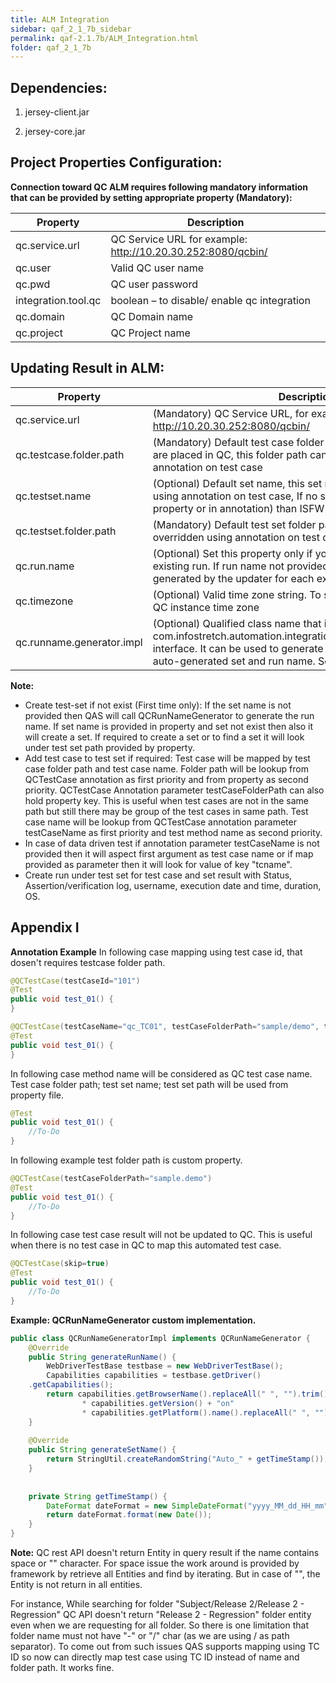 ```yaml
---
title: ALM Integration
sidebar: qaf_2_1_7b_sidebar
permalink: qaf-2.1.7b/ALM_Integration.html
folder: qaf_2_1_7b
---
```


## Dependencies:

1. jersey-client.jar

2. jersey-core.jar
 
## Project Properties Configuration:
<b>Connection toward QC ALM requires following mandatory information that can be provided by setting appropriate property (Mandatory):</b>

|Property|Description|
|---------|---------|
|qc.service.url|QC Service URL for example: http://10.20.30.252:8080/qcbin/|
|qc.user|Valid QC user name|
|qc.pwd|QC user password|
|integration.tool.qc|boolean – to disable/ enable qc integration|
|qc.domain|QC Domain name|
|qc.project|QC Project name|

## Updating Result in ALM:

|Property|Description|
|--------|--------|
|qc.service.url|(Mandatory) QC Service URL, for example: http://10.20.30.252:8080/qcbin/|
|qc.testcase.folder.path|(Mandatory) Default test case folder path where the test case are placed in QC, this folder path can be overridden using annotation on test case|
|qc.testset.name|(Optional) Default set name, this set name can be overridden using annotation on test case, If no set name found (either in property or in annotation) than ISFW will generate one.|
|qc.testset.folder.path|(Mandatory) Default test set folder path, this folder path can be overridden using annotation on test case|
|qc.run.name|(Optional) Set this property only if you want to update result for existing run. If run name not provided, Run will automatically generated by the updater for each execution.|
|qc.timezone|(Optional) Valid time zone string. To set date/ time according to QC instance time zone|
|qc.runname.generator.impl|(Optional) Qualified class name that implements com.infostretch.automation.integration.qc.QCRunNameGenerator interface. It can be used to generate name in custom format for auto-generated set and run name. See Appendix for example|

<b>Note:</b>

 * Create test-set if not exist (First time only): If the set name is not provided then QAS will call QCRunNameGenerator to generate the run name. If set name is provided in property and set not exist then also it will create a set. If required to create a set or to find a set it will look under test set path provided by property.
 * Add test case to test set if required: Test case will be mapped by test case folder path and test case name. Folder path will be lookup from QCTestCase annotation as first priority and from property as second priority. QCTestCase Annotation parameter testCaseFolderPath can also hold property key. This is useful when test cases are not in the same path but still there may be group of the test cases in same path. Test case name will be lookup from QCTestCase annotation parameter testCaseName as first priority and test method name as second priority.
 * In case of data driven test if annotation parameter testCaseName is not provided then it will aspect first argument as test case name or if map provided as parameter then it will look for value of key "tcname".
 * Create run under test set for test case and set result with Status, Assertion/verification log, username, execution date and time, duration, OS.

## Appendix I
<b>Annotation Example</b>
In following case mapping using test case id, that dosen't requires testcase folder path.

```java
@QCTestCase(testCaseId="101")
@Test
public void test_01() {
}
```

```java
@QCTestCase(testCaseName="qc_TC01", testCaseFolderPath="sample/demo", testSetName="Set1", testSetFolderPath="sets/demo")
@Test
public void test_01() {
}
```

In following case method name will be considered as QC test case name. Test case folder path; test set name; test set path will be used from property file.

```java
@Test
public void test_01() {
	//To-Do
}
```

In following example test folder path is custom property.
 
```java
@QCTestCase(testCaseFolderPath="sample.demo")
@Test
public void test_01() {
	//To-Do
}
```

In following case test case result will not be updated to QC. This is useful when there is no test case in QC to map this automated test case.

```java
@QCTestCase(skip=true)
@Test
public void test_01() {
	//To-Do
}
```

<b>Example: QCRunNameGenerator custom implementation.</b>

```java
public class QCRunNameGeneratorImpl implements QCRunNameGenerator {
	@Override
	public String generateRunName() {
	    WebDriverTestBase testbase = new WebDriverTestBase();
	    Capabilities capabilities = testbase.getDriver()
	.getCapabilities();
	    return capabilities.getBrowserName().replaceAll(" ", "").trim()
            	* capabilities.getVersion() + "on"
            	* capabilities.getPlatform().name().replaceAll(" ", "").trim() + "_"+ getTimeStamp();
	}
	 
	@Override
	public String generateSetName() {
	    return StringUtil.createRandomString("Auto_" + getTimeStamp());
	}
	 
	 
	private String getTimeStamp() {
	    DateFormat dateFormat = new SimpleDateFormat("yyyy_MM_dd_HH_mm");
	    return dateFormat.format(new Date());
	}
}
```

<b>Note:</b>
QC rest API doesn't return Entity in query result if the name contains space or "" character. For space issue the work around is provided by framework by retrieve all Entities and find by iterating. But in case of "", the Entity is not return in all entities.

For instance, 
While searching for folder "Subject/Release 2/Release 2 - Regression" QC API doesn't return "Release 2 - Regression" folder entity even when we are requesting for all folder.
So there is one limitation that folder name must not have "-" or "/" char (as we are using / as path separator). 
To come out from such issues QAS supports mapping using TC ID so now can directly map test case using TC ID instead of name and folder path. It works fine.
